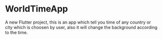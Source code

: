# WorldTimeApp

A new Flutter project, this is an app which tell you time of any country or city which is choosen by user, also it will change the background according to the time.

